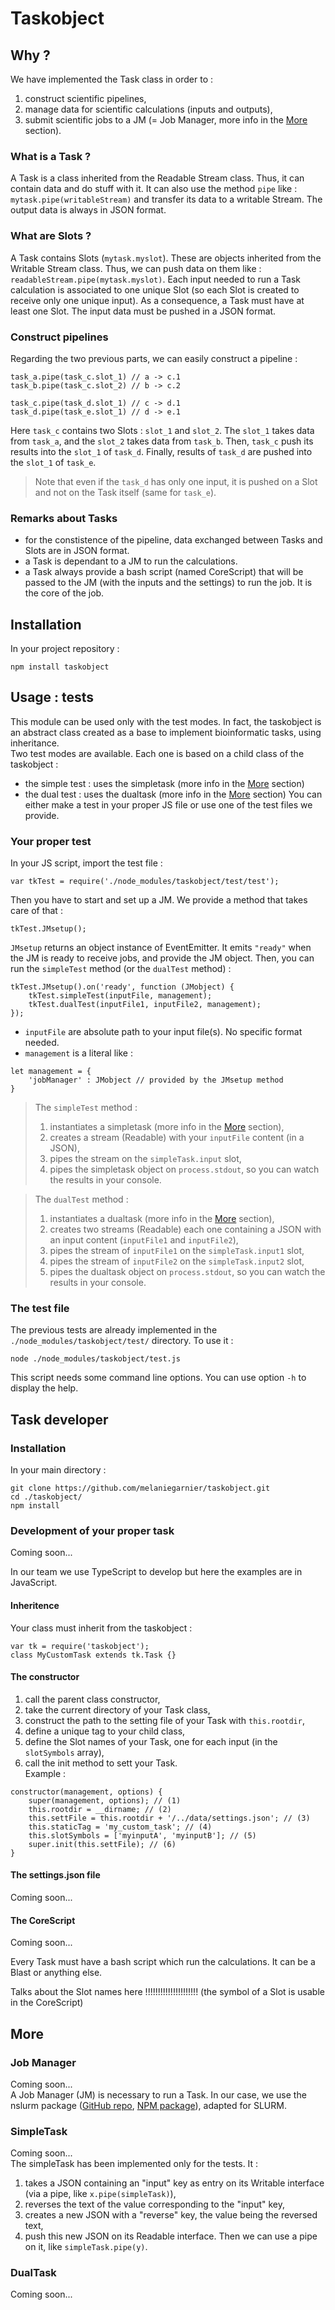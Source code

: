 # Taskobject

## Why ?

We have implemented the Task class in order to :
1. construct scientific pipelines,
2. manage data for scientific calculations (inputs and outputs),
3. submit scientific jobs to a JM (= Job Manager, more info in the [More](#more) section).  

### What is a Task ?
A Task is a class inherited from the Readable Stream class. Thus, it can contain data and do stuff with it. It can also use the method `pipe` like : `mytask.pipe(writableStream)` and transfer its data to a writable Stream. The output data is always in JSON format.  

### What are Slots ?
A Task contains Slots (`mytask.myslot`). These are objects inherited from the Writable Stream class. Thus, we can push data on them like : `readableStream.pipe(mytask.myslot)`. Each input needed to run a Task calculation is associated to one unique Slot (so each Slot is created to receive only one unique input). As a consequence, a Task must have at least one Slot. The input data must be pushed in a JSON format.  

### Construct pipelines
Regarding the two previous parts, we can easily construct a pipeline :
```
task_a.pipe(task_c.slot_1) // a -> c.1
task_b.pipe(task_c.slot_2) // b -> c.2

task_c.pipe(task_d.slot_1) // c -> d.1
task_d.pipe(task_e.slot_1) // d -> e.1
```
Here `task_c` contains two Slots : `slot_1` and `slot_2`. The `slot_1` takes data from `task_a`, and the `slot_2` takes data from `task_b`. Then, `task_c` push its results into the `slot_1` of `task_d`. Finally, results of `task_d` are pushed into the `slot_1` of `task_e`.
>Note that even if the `task_d` has only one input, it is pushed on a Slot and not on the Task itself (same for `task_e`).

### Remarks about Tasks
- for the constistence of the pipeline, data exchanged between Tasks and Slots are in JSON format.
- a Task is dependant to a JM to run the calculations.
- a Task always provide a bash script (named CoreScript) that will be passed to the JM (with the inputs and the settings) to run the job. It is the core of the job.  


## Installation

In your project repository :

```
npm install taskobject
```


## Usage : tests

This module can be used only with the test modes. In fact, the taskobject is an abstract class created as a base to implement bioinformatic tasks, using inheritance.  
Two test modes are available. Each one is based on a child class of the taskobject :
- the simple test : uses the simpletask (more info in the [More](#more) section)
- the dual test : uses the dualtask (more info in the [More](#more) section)
You can either make a test in your proper JS file or use one of the test files we provide.


### Your proper test

In your JS script, import the test file :

```
var tkTest = require('./node_modules/taskobject/test/test');
```

Then you have to start and set up a JM. We provide a method that takes care of that :

```
tkTest.JMsetup();
```

`JMsetup` returns an object instance of EventEmitter. It emits `"ready"` when the JM is ready to receive jobs, and provide the JM object.
Then, you can run the `simpleTest` method (or the `dualTest` method) :

```
tkTest.JMsetup().on('ready', function (JMobject) {
	tkTest.simpleTest(inputFile, management);
	tkTest.dualTest(inputFile1, inputFile2, management);
});
```

- `inputFile` are absolute path to your input file(s). No specific format needed.
- `management` is a literal like :

```
let management = {
	'jobManager' : JMobject // provided by the JMsetup method
}
```

>The `simpleTest` method :
>1. instantiates a simpletask (more info in the [More](#more) section),
>2. creates a stream (Readable) with your `inputFile` content (in a JSON),
>3. pipes the stream on the `simpleTask.input` slot,
>4. pipes the simpletask object on `process.stdout`, so you can watch the results in your console.  

>The `dualTest` method :
>1. instantiates a dualtask (more info in the [More](#more) section),
>2. creates two streams (Readable) each one containing a JSON with an input content (`inputFile1` and `inputFile2`),
>3. pipes the stream of `inputFile1` on the `simpleTask.input1` slot,
>4. pipes the stream of `inputFile2` on the `simpleTask.input2` slot,
>5. pipes the dualtask object on `process.stdout`, so you can watch the results in your console.  


### The test file

The previous tests are already implemented in the `./node_modules/taskobject/test/` directory. To use it :

```
node ./node_modules/taskobject/test.js
```

This script needs some command line options. You can use option `-h` to display the help.



## Task developer

### Installation

In your main directory :

```
git clone https://github.com/melaniegarnier/taskobject.git
cd ./taskobject/
npm install
```


### Development of your proper task

Coming soon...

In our team we use TypeScript to develop but here the examples are in JavaScript.

#### Inheritence
Your class must inherit from the taskobject :
```
var tk = require('taskobject');
class MyCustomTask extends tk.Task {}
```

#### The constructor
1. call the parent class constructor,
2. take the current directory of your Task class,
3. construct the path to the setting file of your Task with `this.rootdir`,
4. define a unique tag to your child class,
5. define the Slot names of your Task, one for each input (in the `slotSymbols` array),
6. call the init method to sett your Task.  
Example :
```
constructor(management, options) {
	super(management, options); // (1)
	this.rootdir = __dirname; // (2)
	this.settFile = this.rootdir + '/../data/settings.json'; // (3)
	this.staticTag = 'my_custom_task'; // (4)
	this.slotSymbols = ['myinputA', 'myinputB']; // (5)
	super.init(this.settFile); // (6)
}
```

#### The settings.json file

Coming soon...

#### The CoreScript
Coming soon...

Every Task must have a bash script which run the calculations. It can be a Blast or anything else.

Talks about the Slot names here !!!!!!!!!!!!!!!!!!!!!
(the symbol of a Slot is usable in the CoreScript)

## More

### Job Manager

Coming soon...  
A Job Manager (JM) is necessary to run a Task. In our case, we use the nslurm package ([GitHub repo][1], [NPM package][2]), adapted for SLURM.

### SimpleTask

Coming soon...  
The simpleTask has been implemented only for the tests. It :

1. takes a JSON containing an "input" key as entry on its Writable interface (via a pipe, like `x.pipe(simpleTask)`),
2. reverses the text of the value corresponding to the "input" key,
3. creates a new JSON with a "reverse" key, the value being the reversed text,
4. push this new JSON on its Readable interface. Then we can use a pipe on it, like `simpleTask.pipe(y)`.

### DualTask

Coming soon...  


[1]: https://github.com/glaunay/nslurm
[2]: https://www.npmjs.com/package/nslurm
